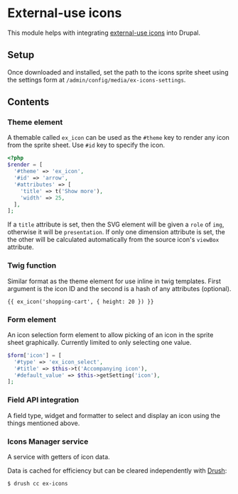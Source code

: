 # External-use icons

This module helps with integrating [external-use icons](https://css-tricks.com/svg-sprites-use-better-icon-fonts/)
into Drupal.

## Setup

Once downloaded and installed, set the path to the icons sprite sheet using the
settings form at `/admin/config/media/ex-icons-settings`.

## Contents

### Theme element

A themable called `ex_icon` can be used as the `#theme` key to render any icon
from the sprite sheet. Use `#id` key to specify the icon.

```php
<?php
$render = [
  '#theme' => 'ex_icon',
  '#id' => 'arrow',
  '#attributes' => [
    'title' => t('Show more'),
    'width' => 25,
  ],
];
```

If a `title` attribute is set, then the SVG element will be given a `role` of
`img`, otherwise it will be `presentation`. If only one dimension attribute is
set, the the other will be calculated automatically from the source icon's
`viewBox` attribute.

### Twig function

Similar format as the theme element for use inline in twig templates. First
argument is the icon ID and the second is a hash of any attributes (optional).

```twig
{{ ex_icon('shopping-cart', { height: 20 }) }}
```

### Form element

An icon selection form element to allow picking of an icon in the sprite sheet
graphically. Currently limited to only selecting one value.

```php
$form['icon'] = [
  '#type' => 'ex_icon_select',
  '#title' => $this->t('Accompanying icon'),
  '#default_value' => $this->getSetting('icon'),
];
```

### Field API integration

A field type, widget and formatter to select and  display an icon using the
things mentioned above.

### Icons Manager service

A service with getters of icon data.

Data is cached for efficiency but can be cleared independently with [Drush](https://www.drush.org/):

```
$ drush cc ex-icons
```
